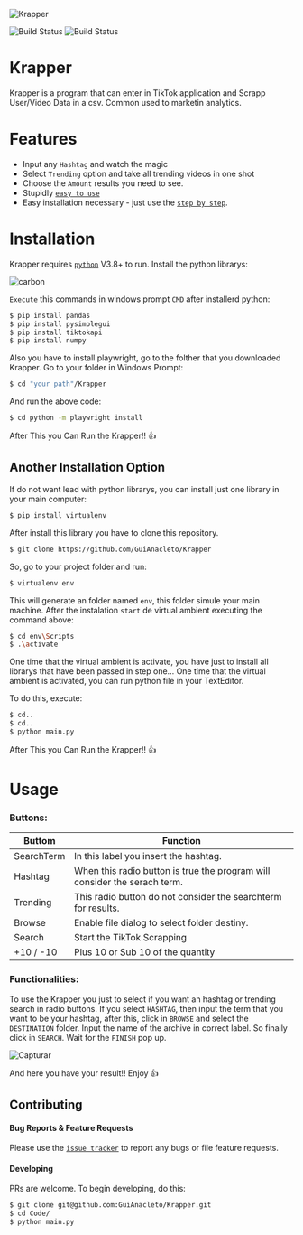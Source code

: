 ![Krapper](https://user-images.githubusercontent.com/30503293/109400148-ce7d4880-7925-11eb-8833-1e9c6e9b8b7b.png)

![Build Status](https://img.shields.io/github/downloads/GuiAnacleto/Krapper/total) ![Build Status](https://img.shields.io/github/v/release/GuiAnacleto/Krapper)

# Krapper

Krapper is a program that can enter in TikTok application and Scrapp User/Video Data in a csv. Common used to marketin analytics.

# Features

- Input any `Hashtag` and watch the magic
- Select `Trending` option and take all trending videos in one shot
- Choose the `Amount` results you need to see.
- Stupidly [`easy to use`](https://github.com/GuiAnacleto/Krapper#usage)
- Easy installation necessary - just use the [`step by step`](https://github.com/GuiAnacleto/Krapper#installation).

# Installation

Krapper requires [`python`](https://www.pytho.org/downloads/) V3.8+ to run.
Install the python librarys:

![carbon](https://user-images.githubusercontent.com/30503293/109400754-3e410280-7929-11eb-8ce4-0a48fccfb00c.png)

`Execute` this commands in windows prompt `CMD` after installerd python:

```bash
$ pip install pandas
$ pip install pysimplegui
$ pip install tiktokapi
$ pip install numpy
```

Also you have to install playwright, go to the folther that you downloaded Krapper.
Go to your folder in Windows Prompt:

```bash
$ cd "your path"/Krapper
```

And run the above code:

```bash
$ cd python -m playwright install
```

After This you Can Run the Krapper!! 👍

## Another Installation Option

If do not want lead with python librarys, you can install just one library in your main computer:

```bash
$ pip install virtualenv
```

After install this library you have to clone this repository.

```bash
$ git clone https://github.com/GuiAnacleto/Krapper
```

So, go to your project folder and run:

```bash
$ virtualenv env
```

This will generate an folder named `env`, this folder simule your main machine. After the instalation `start` de virtual ambient executing the command above:

```bash
$ cd env\Scripts
$ .\activate
```

One time that the virtual ambient is activate, you have just to install all librarys that have been passed in step one...
One time that the virtual ambient is activated, you can run python file in your TextEditor.

To do this, execute:

```bash
$ cd..
$ cd..
$ python main.py
```

After This you Can Run the Krapper!! 👍

# Usage

### Buttons:
| Buttom | Function |
| ------ | ------ |
| SearchTerm | In this label you insert the hashtag. |
| Hashtag | When this radio button is true the program will consider the serach term. |
| Trending | This radio button do not consider the searchterm for results. |
| Browse | Enable file dialog to select folder destiny. |
| Search | Start the TikTok Scrapping |
| +10 / -10 | Plus 10 or Sub 10 of the quantity |

### Functionalities:

To use the Krapper you just to select if you want an hashtag or trending search in radio buttons. If you select `HASHTAG`, then input the term that you want to be your hashtag, after this, click in `BROWSE` and select the `DESTINATION` folder. Input the name of the archive in correct label. So finally click in `SEARCH`. Wait for the `FINISH` pop up. 

![Capturar](https://user-images.githubusercontent.com/30503293/109402741-24a6b780-7937-11eb-8d4a-32af48f325ab.PNG)



And here you have your result!! Enjoy 👍

## Contributing

#### Bug Reports & Feature Requests

Please use the [`issue tracker`](https://github.com/GuiAnacleto/Krapper/issues) to report any bugs or file feature requests.

#### Developing

PRs are welcome. To begin developing, do this:

```bash
$ git clone git@github.com:GuiAnacleto/Krapper.git
$ cd Code/
$ python main.py
```
